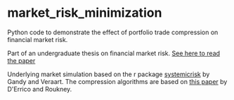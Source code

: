# market_risk_minimization

Python code to demonstrate the effect of portfolio trade compression on financial market risk.

Part of an undergraduate thesis on financial market risk. [See here to read the paper](https://bit.ly/2OezgJD)

Underlying market simulation based on the r package [systemicrisk](https://cran.r-project.org/web/packages/systemicrisk/index.html) by Gandy and Veraart. The compression algorithms are based on [this paper](https://arxiv.org/pdf/1705.07155.pdf) by D'Errico and Roukney.

